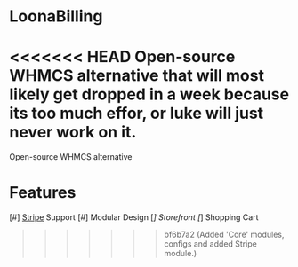 # LoonaBilling
<<<<<<< HEAD
Open-source WHMCS alternative that will most likely get dropped in a week because its too much effor, or luke will just never work on it.
=======
Open-source WHMCS alternative

# Features
[#] [Stripe](https://stripe.com) Support
[#] Modular Design
[_] Storefront
[_] Shopping Cart
>>>>>>> bf6b7a2 (Added 'Core' modules, configs and added Stripe module.)
